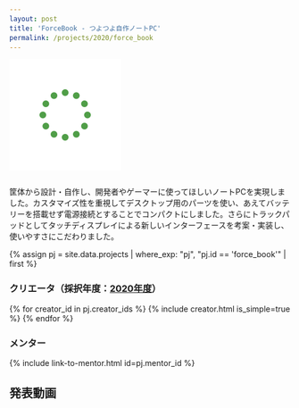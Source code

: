 ```yaml
---
layout: post
title: 'ForceBook - つよつよ自作ノートPC'
permalink: /projects/2020/force_book
---
```


<img class='top-img lazyload' src='/assets/img/spinner.svg' data-src='/assets/img/thumbnails/2020/forcebook.png' alt='サムネイル画像' loading='lazy' style='margin-bottom: 10px;' />

筐体から設計・自作し、開発者やゲーマーに使ってほしいノートPCを実現しました。カスタマイズ性を重視してデスクトップ用のパーツを使い、あえてバッテリーを搭載せず電源接続とすることでコンパクトにしました。さらにトラックパッドとしてタッチディスプレイによる新しいインターフェースを考案・実装し、使いやすさにこだわりました。

{% assign pj = site.data.projects | where_exp: "pj", "pj.id == 'force_book'" | first %}

### クリエータ（採択年度：<a href='/projects/2020'>2020年度</a>）
<p>
{% for creator_id in pj.creator_ids %}
  {% include creator.html is_simple=true %}
{% endfor %}
</p>

### メンター
<p>{% include link-to-mentor.html id=pj.mentor_id %}</p>

## 発表動画
<div class="youtube">
  <iframe width="560" height="315" class="lazyload" data-src="https://www.youtube.com/embed/MiBiBzl0ZwU?rel=0" frameborder="0" allowfullscreen=""></iframe>
</div>

